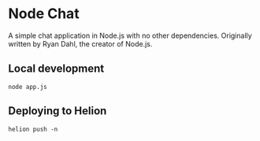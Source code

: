 # Node Chat

A simple chat application in Node.js with no other dependencies.
Originally written by Ryan Dahl, the creator of Node.js.

## Local development

    node app.js

## Deploying to Helion

    helion push -n
